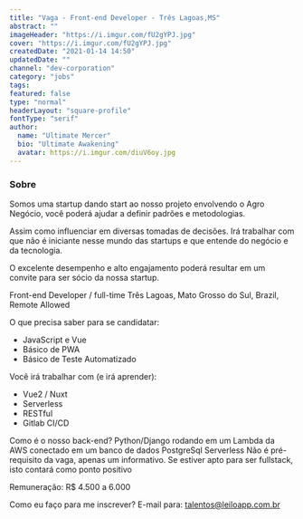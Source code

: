 ```yaml
---
title: "Vaga - Front-end Developer - Três Lagoas,MS"
abstract: ""
imageHeader: "https://i.imgur.com/fU2gYPJ.jpg"
cover: "https://i.imgur.com/fU2gYPJ.jpg"
createdDate: "2021-01-14 14:50"
updatedDate: ""
channel: "dev-corporation"
category: "jobs"
tags:
featured: false
type: "normal"
headerLayout: "square-profile"
fontType: "serif"
author:
  name: "Ultimate Mercer"
  bio: "Ultimate Awakening"
  avatar: https://i.imgur.com/diuV6oy.jpg
---
```


### **Sobre**

Somos uma startup dando start ao nosso projeto envolvendo o Agro Negócio, você poderá ajudar a definir padrões e metodologias.

Assim como influenciar em diversas tomadas de decisões. Irá trabalhar com que não é iniciante nesse mundo das startups e que entende do negócio e da tecnologia.

O excelente desempenho e alto engajamento poderá resultar em um convite para ser sócio da nossa startup.

Front-end Developer / full-time
Três Lagoas, Mato Grosso do Sul, Brazil, Remote Allowed

O que precisa saber para se candidatar:

- JavaScript e Vue
- Básico de PWA
- Básico de Teste Automatizado

Você irá trabalhar com (e irá aprender):

- Vue2 / Nuxt
- Serverless
- RESTful
- Gitlab CI/CD

Como é o nosso back-end?
Python/Django rodando em um Lambda da AWS conectado em um banco de dados PostgreSql Serverless
Não é pré-requisito da vaga, apenas um informativo. Se estiver apto para ser fullstack, isto contará como ponto positivo

Remuneração: R$ 4.500 a 6.000

Como eu faço para me inscrever?
E-mail para: talentos@leiloapp.com.br
